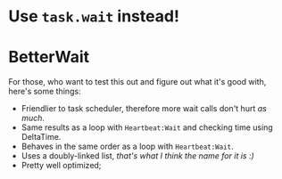 # Use `task.wait` instead!

# BetterWait

For those, who want to test this out and figure out what it's good with, here's some things:

* Friendlier to task scheduler, therefore more wait calls don't hurt *as much.*
* Same results as a loop with `Heartbeat:Wait` and checking time using DeltaTime.
* Behaves in the same order as a loop with `Heartbeat:Wait`.
* Uses a doubly-linked list, *that's what I think the name for it is :)*
* Pretty well optimized;
